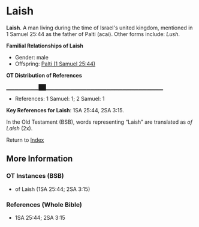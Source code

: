 # Laish
**Laish**. 
A man living during the time of Israel's united kingdom, mentioned in 1 Samuel 25:44 as the father of Palti (acai). 
Other forms include: 
*Lush*. 




**Familial Relationships of Laish**


* Gender: male
* Offspring: [Palti (1 Samuel 25:44)](Palti.2.md)


**OT Distribution of References**

▁▁▁▁▁▁▁▁██▁▁▁▁▁▁▁▁▁▁▁▁▁▁▁▁▁▁▁▁▁▁▁▁▁▁▁▁▁
* References: 1 Samuel: 1; 2 Samuel: 1



**Key References for Laish**: 
1SA 25:44, 2SA 3:15. 


In the Old Testament (BSB), words representing “Laish” are translated as 
*of Laish* (2x). 




Return to [Index](00-Index.md)

## More Information

### OT Instances (BSB)

* of Laish (1SA 25:44; 2SA 3:15)



### References (Whole Bible)

* 1SA 25:44; 2SA 3:15




